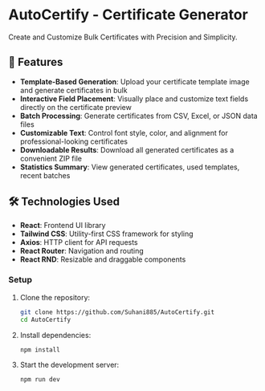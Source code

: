 # AutoCertify - Certificate Generator

Create and Customize Bulk Certificates with Precision and Simplicity.

## 🌟 Features

- **Template-Based Generation**: Upload your certificate template image and generate certificates in bulk
- **Interactive Field Placement**: Visually place and customize text fields directly on the certificate preview
- **Batch Processing**: Generate certificates from CSV, Excel, or JSON data files
- **Customizable Text**: Control font style, color, and alignment for professional-looking certificates
- **Downloadable Results**: Download all generated certificates as a convenient ZIP file
- **Statistics Summary**: View generated certificates, used templates, recent batches


## 🛠️ Technologies Used

- **React**: Frontend UI library
- **Tailwind CSS**: Utility-first CSS framework for styling
- **Axios**: HTTP client for API requests
- **React Router**: Navigation and routing
- **React RND**: Resizable and draggable components


### Setup

1. Clone the repository:
   ```bash
   git clone https://github.com/Suhani885/AutoCertify.git
   cd AutoCertify
   ```

2. Install dependencies:
   ```bash
   npm install
   ```

3. Start the development server:
   ```bash
   npm run dev
   ```
